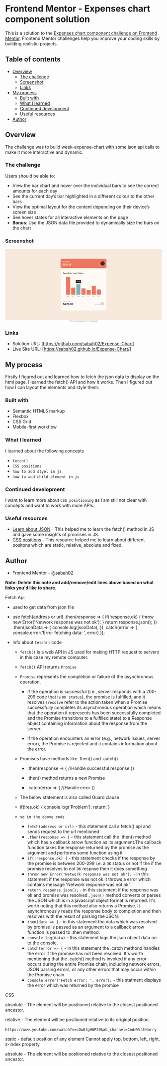 # Frontend Mentor - Expenses chart component solution

This is a solution to the [Expenses chart component challenge on Frontend Mentor](https://www.frontendmentor.io/challenges/expenses-chart-component-e7yJBUdjwt). Frontend Mentor challenges help you improve your coding skills by building realistic projects. 

## Table of contents

- [Overview](#overview)
  - [The challenge](#the-challenge)
  - [Screenshot](#screenshot)
  - [Links](#links)
- [My process](#my-process)
  - [Built with](#built-with)
  - [What I learned](#what-i-learned)
  - [Continued development](#continued-development)
  - [Useful resources](#useful-resources)
- [Author](#author)


## Overview

The challenge was to build week-expense-chart with some json api calls to make it more interactive and dynamic.

### The challenge

Users should be able to:

- View the bar chart and hover over the individual bars to see the correct amounts for each day
- See the current day’s bar highlighted in a different colour to the other bars
- View the optimal layout for the content depending on their device’s screen size
- See hover states for all interactive elements on the page
- **Bonus**: Use the JSON data file provided to dynamically size the bars on the chart

### Screenshot

![My work - Desktop](<Expenses chart component.png>)


### Links

- Solution URL: [https://github.com/sabah02/Expense-Chart]
- Live Site URL: [https://sabah02.github.io/Expense-Chart/]

## My process

Firstly I figured out and learned how to fetch the json data to display on the html page. I learned the fetch() 
API and how it works. Then I figured out how I can layout the elements and style them.

### Built with

- Semantic HTML5 markup
- Flexbox
- CSS Grid
- Mobile-first workflow

### What I learned

I learned about the following concepts

  - `fetch()`
  - `CSS positions`
  - `how to add styel in js`
  - `how to add child element in js`

### Continued development

I want to learn more about `CSS positioning` as I am still not clear with concepts and want to work with more APIs.

### Useful resources

- [Learn about JSON](https://www.youtube.com/watch?v=cj3h3Fb10QY&ab_channel=HostingerAcademy) - This helped me to learn the fetch() method in JS and gave some insights of promises in JS.
- [CSS positions](https://www.youtube.com/watch?v=jx5jmI0UlXU&ab_channel=WebDevSimplified) - This resource helped me
to learn about different positons which are static, relative, absolute and fixed.

## Author

- Frontend Mentor - [@sabah02](https://www.frontendmentor.io/profile/yourusername)


**Note: Delete this note and add/remove/edit lines above based on what links you'd like to share.**


Fetch Api
  - used to get data from json file
  - use fetch(address or url)
     .then(response => {
        if(!response.ok) {
          throw new Error('Network response was not ok');
        }
        return response.json();
     })
     .then(jsonData => {
        console.log(jsonData);
     })
     .catch(error => {
      console.error('Error fetching data: ', error)
     });

  - Info about `fetch()` code
    - `fetch()` is a web API in JS used for making HTTP request to   servers in this case my remote computer.

    - `fetch()` API returns `Promise`

    - `Promise` represents the completion or failure of the asynchronous operation.
      - If the operation is successful (i.e., server responds with a 200-299 code that is `OK status`), the promise is fulfilled, and it resolves (`resolve` refer to the action taken when a Promise successfully completes its asynchronous operation which means that the operation it represents has been successfully completed and the Promise transitions to a fulfilled state) to a Response object containing information about the response from the server.

      - If the operation encounters an error (e.g., network issues, server error), the Promise is rejected and it contains information about the error.

    - Promises have methods like .then()
      and .catch()
      - .then(response => {
        //Handle successful response
      })
      - .then() method returns a new Promise

      - .catch(error => {
        //Handle error
      })

    - The below statement is also called Guard clause
    - if(!res.ok) {
      console.log('Problem');
      return;
    }

    - `so in the above code`
      - `fetch(address or url)` - this statement call a fetch() api and sends request to the url mentioned
      - `.then(response => {` - this statement call the .then() method which has a callback arrow function as its argument.The callback function takes the response returned by the promise as the argument and performs some function using it
      - `if(!response.ok) {` - this statement checks if the response by the promise is between 200-299 i.e. a `OK` status or not if the if the promise resolves to not `OK` respnse then it does something
      - `throw new Error('Network response was not ok');` - in this statement if the response was not ok it throws a error which contains message 'Network response was not ok'.
      - `return response.json();` - in this statement if the response was ok and promise was resolved `.json()` method converts or parses the JSON which is in a javascript object format is returned. It's worth noting that this method also returns a Promise. It asynchronously reads the response body to completion and then resolves with the result of parsing the JSON.
      - `then(data => {` - in this statement the data which was resolved by promise is passed as an argument to a callback arrow function is passed to .then method.
      - `console.log(data)` - this statement logs the json object data on to the console.
      - `catch(error => {` - in this statement the .catch methond 
      handles the error if the promise has not been resolved. It's worth mentioning that the .catch() method is invoked if any error occurs during the entire Promise chain, including network errors, JSON parsing errors, or any other errors that may occur within the Promise chain.
      - `console.error('Fetch error: ', error);` - this statment displays the error which was returned by the promise

CSS

absolute - The element will be positioned relative to the closest positioned ancestor.

relative - The element will be positioned relative to its original position.

`https://www.youtube.com/watch?v=cOw6tgH6P20&ab_channel=CodeWithHarry`

static - default position of any element
         Cannot apply top, bottom, left, right, z-index property

absolute - The element will be positioned relative to the closest positioned ancestor.

  
            

      


  